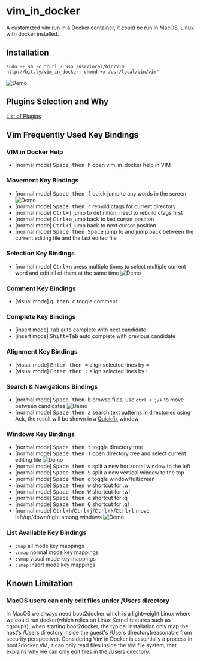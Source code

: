 # vim_in_docker

A customized vim run in a Docker container, it could be run in MacOS, Linux with docker installed.

## Installation

    sudo -- sh -c "curl -LSso /usr/local/bin/vim http://bit.ly/vim_in_docker; chmod +x /usr/local/bin/vim"

![Demo](https://raw.githubusercontent.com/bencao/vim_in_docker/master/demo/installation.gif)

## Plugins Selection and Why

[List of Plugins](https://raw.githubusercontent.com/bencao/vim_in_docker/master/PLUGINS.md)

## Vim Frequently Used Key Bindings

### VIM in Docker Help
- [normal mode] <kbd>Space then h</kbd> open vim_in_docker help in VIM

### Movement Key Bindings

- [normal mode] <kbd>Space then f</kbd> quick jump to any words in the screen ![Demo](https://raw.githubusercontent.com/bencao/vim_in_docker/master/demo/easy_motion.gif)
- [normal mode] <kbd>Space then r</kbd> rebuild ctags for current directory
- [normal mode] <kbd>Ctrl+]</kbd> jump to definition, need to rebuild ctags first
- [normal mode] <kbd>Ctrl+o</kbd> jump back to last cursor position
- [normal mode] <kbd>Ctrl+i</kbd> jump back to next cursor position
- [normal mode] <kbd>Space then Space</kbd> jump to and jump back between the current editing file and the last edited file

### Selection Key Bindings

- [normal mode] <kbd>Ctrl+n</kbd> press multiple times to select multiple current word and edit all of them at the same time ![Demo](https://raw.githubusercontent.com/bencao/vim_in_docker/master/demo/multi_cursor.gif)

### Comment Key Bindings

- [visual mode] <kbd>g then c</kbd> toggle comment

### Complete Key Bindings

- [insert mode] <kbd>Tab</kbd> auto complete with next candidate
- [insert mode] <kbd>Shift+Tab</kbd> auto complete with previous candidate

### Alignment Key Bindings

- [visual mode] <kbd>Enter then =</kbd> align selected lines by =
- [visual mode] <kbd>Enter then :</kbd> align selected lines by :

### Search & Navigations Bindings

- [normal mode] <kbd>Space then b</kbd> browse files, use `ctrl + j/k` to move between candidates ![Demo](https://raw.githubusercontent.com/bencao/vim_in_docker/master/demo/ctrlp.gif)
- [normal mode] <kbd>Space then a</kbd> search text patterns in directories using Ack, the result will be shown in a [Quickfix](http://usevim.com/2012/08/24/vim101-quickfix/) window

### Windows Key Bindings

- [normal mode] <kbd>Space then t</kbd> toggle directory tree
- [normal mode] <kbd>Space then T</kbd> open directory tree and select current editing file ![Demo](https://raw.githubusercontent.com/bencao/vim_in_docker/master/demo/nerdtree.gif)
- [normal mode] <kbd>Space then s</kbd> split a new horizontal window to the left
- [normal mode] <kbd>Space then S</kbd> split a new vertical window to the top
- [normal mode] <kbd>Space then o</kbd> toggle window/fullscreen
- [normal mode] <kbd>Space then w</kbd> shortcut for :w
- [normal mode] <kbd>Space then W</kbd> shortcut for :w!
- [normal mode] <kbd>Space then q</kbd> shortcut for :q
- [normal mode] <kbd>Space then Q</kbd> shortcut for :q!
- [normal mode] <kbd>Ctrl+h</kbd>/<kbd>Ctrl+j</kbd>/<kbd>Ctrl+k</kbd>/<kbd>Ctrl+l</kbd> move left/up/down/right among windows ![Demo](https://raw.githubusercontent.com/bencao/vim_in_docker/master/demo/windowing.gif)

### List Available Key Bindings

- `:map` all mode key mappings
- `:nmap` normal mode key mappings
- `:vmap` visual mode key mappings
- `:imap` insert mode key mappings


## Known Limitation

### MacOS users can only edit files under /Users directory

In MacOS we always need boot2docker which is a lightweight Linux where we could run docker(which relies on Linux Kernel features such as cgroups), when starting boot2docker, the typical installation only map the host's /Users directory inside the guest's /Users directory(reasonable from security perspective). Considering Vim in Docker is essentially a process in boot2docker VM, it can only read files inside the VM file system, that explains why we can only edit files in the /Users directory.
